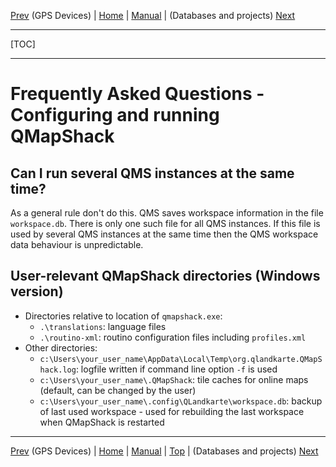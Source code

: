 [Prev](DocGisDevices) (GPS Devices) | [Home](Home) | [Manual](DocMain) | (Databases and projects) [Next](DocFaqData)
- - -
[TOC]
- - -

# Frequently Asked Questions - Configuring and running QMapShack

## Can I run several QMS instances at the same time?

As a general rule don't do this. QMS saves workspace information in the file `workspace.db`. There is only one such
file for all QMS instances. If this file is used by several QMS instances at the same time then the 
QMS workspace data behaviour is unpredictable.

## User-relevant QMapShack directories (Windows version)

* Directories relative to location of `qmapshack.exe`:
    * `.\translations`: language files
    * `.\routino-xml`: routino configuration files including `profiles.xml`
* Other directories:
    * `c:\Users\your_user_name\AppData\Local\Temp\org.qlandkarte.QMapShack.log`: logfile written if command line option
      `-f` is used
    * `c:\Users\your_user_name\.QMapShack`: tile caches for online maps (default, can be changed by the user)
    * `c:\Users\your_user_name\.config\QLandkarte\workspace.db`: backup of last used workspace - used for rebuilding the last workspace when QMapShack is restarted

- - -
[Prev](DocGisDevices) (GPS Devices) | [Home](Home) | [Manual](DocMain) | [Top](#) | (Databases and projects) [Next](DocFaqData)
